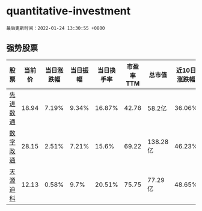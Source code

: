 # quantitative-investment

`最后更新时间：2022-01-24 13:30:55 +0800`

## 强势股票

|股票|当前价|当日涨跌幅|当日振幅|当日换手率|市盈率TTM|总市值|近10日涨跌幅|
|----|----|----|----|----|----|----|----|
|[先进数通](https://xueqiu.com/S/SZ300541)|18.94|7.19%|9.34%|16.87%|42.78|58.2亿|36.06%|
|[数字政通](https://xueqiu.com/S/SZ300075)|28.15|2.51%|7.21%|15.6%|69.22|138.28亿|46.23%|
|[天源迪科](https://xueqiu.com/S/SZ300047)|12.13|0.58%|9.7%|20.51%|75.75|77.29亿|48.65%|
